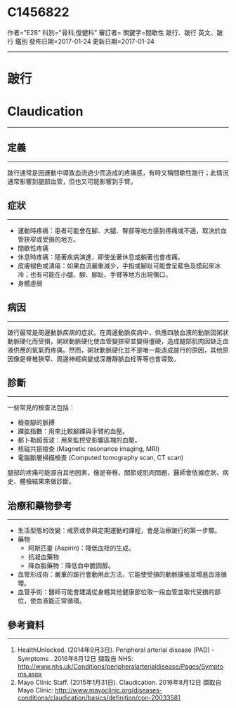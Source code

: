 # C1456822
作者="E28"
科別="骨科;復健科"
審訂者=
關鍵字=間歇性 跛行、跛行 英文、跛行 鑑別
發佈日期=2017-01-24
更新日期=2017-01-24

----------
# 跛行
# Claudication
----------
## 定義
----------

跛行通常是因運動中導致血流過少而造成的疼痛感，有時又稱間歇性跛行；此情況通常影響到腿部血管，但也又可能影響到手臂。

## 症狀
----------
- 運動時疼痛：患者可能會在腳、大腿、臀部等地方感到疼痛或不適，取決於血管狹窄或受損的地方。
- 間歇性疼痛
- 休息時疼痛：隨著疾病演進，即使坐著休息或躺著也會疼痛。
- 皮膚褪色或潰瘍：如果血流嚴重減少，手指或腳趾可能會呈藍色及摸起來冰冷；也有可能在小腿、腳、腳趾、手臂等地方出現傷口。
- 身體虛弱
## 病因
----------

跛行最常是周邊動脈疾病的症狀。在周邊動脈疾病中，供應四肢血液的動脈因粥狀動脈硬化而受損，粥狀動脈硬化使血管變狹窄並變得僵硬，造成腿部肌肉因缺乏血液供應的氧氣而疼痛。然而，粥狀動脈硬化並不是唯一能造成跛行的原因，其他原因像是脊椎狹窄、周邊神經病變或深層靜脈血栓等等也會導致。

## 診斷
----------

一些常見的檢查法包括：

- 檢查腳的脈搏
- 踝肱指數：用來比較腳踝與手臂的血壓。
- 都卜勒超音波：用來監控受影響區塊的血壓。
- 核磁共振檢查 (Magnetic resonance imaging, MRI)
- 電腦斷層掃描檢查 (Computed tomography scan, CT scan)

腿部的疼痛可能源自其他因素，像是脊椎、關節或肌肉問題，醫師會依據症狀、病史、體檢結果來做診斷。

## 治療和藥物參考
----------
- 生活型態的改變：戒菸或參與定期運動的課程，會是治療跛行的第一步驟。
- 藥物
  - 阿斯匹靈 (Aspirin)：降低血栓的生成。
  - 抗凝血藥物
  - 降血脂藥物：降低血中膽固醇。
- 血管形成術：嚴重的跛行會動用此方法，它能使受損的動脈擴張並增進血液循環。
- 血管手術：醫師可能會建議從身體其他健康部位取一段血管並取代受損的部位，使血液能正常循環。
## 參考資料
----------
1. HealthUnlocked. (2014年9月3日). Peripheral arterial disease (PAD) - Symptoms . 2016年8月12日 擷取自 NHS: 
  http://www.nhs.uk/Conditions/peripheralarterialdisease/Pages/Symptoms.aspx
2. Mayo Clinic Staff. (2015年1月31日). Claudication. 2016年8月12日 擷取自 Mayo Clinic: 
  http://www.mayoclinic.org/diseases-conditions/claudication/basics/definition/con-20033581

